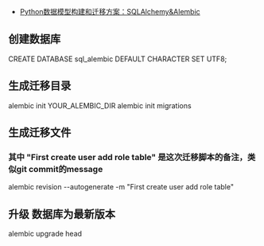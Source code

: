 - [Python数据模型构建和迁移方案：SQLAlchemy&Alembic](https://segmentfault.com/a/1190000014643385)

##  创建数据库
CREATE DATABASE sql_alembic DEFAULT CHARACTER SET UTF8;

## 生成迁移目录
alembic init YOUR_ALEMBIC_DIR
alembic init migrations

## 生成迁移文件
### 其中 "First create user add role table" 是这次迁移脚本的备注，类似git commit的message
alembic revision --autogenerate -m "First create user add role table"

## 升级 数据库为最新版本
alembic upgrade head

